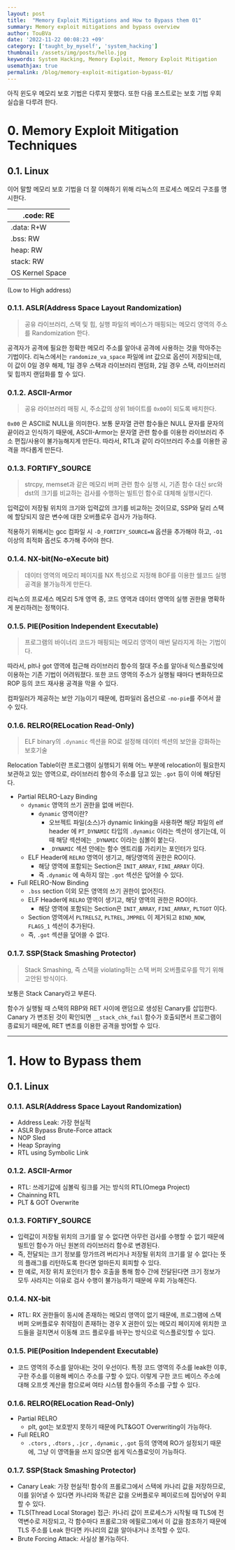 ```yaml
---
layout: post
title:  "Memory Exploit Mitigations and How to Bypass them 01"
summary: Memory exploit mitigations and bypass overview
author: TouBVa
date: '2022-11-22 00:08:23 +09'
category: ['taught_by_myself', 'system_hacking']
thumbnail: /assets/img/posts/hello.jpg
keywords: System Hacking, Memory Exploit, Memory Exploit Mitigation
usemathjax: true
permalink: /blog/memory-exploit-mitigation-bypass-01/
---
```


아직 윈도우 메모리 보호 기법은 다루지 못했다. 또한 다음 포스트로는 보호 기법 우회 실습을 다루려 한다.

# 0. Memory Exploit Mitigation Techniques

## 0.1. Linux

이어 말할 메모리 보호 기법을 더 잘 이해하기 위해 리눅스의 프로세스 메모리 구조를 명시한다.

| .code: RE |
| --- |
| .data: R+W |
| .bss: RW |
| heap: RW |
| stack: RW |
| OS Kernel Space |

(Low to High address)

### 0.1.1. ASLR(Address Space Layout Randomization)

> 공유 라이브러리, 스택 및 힙, 실행 파일의 베이스가 매핑되는 메모리 영역의 주소를 Randomization 한다.
> 

공격자가 공격에 필요한 정확한 메모리 주소를 알아내 공격에 사용하는 것을 막아주는 기법이다. 리눅스에서는 `randomize_va_space` 파일에 int 값으로 옵션이 저장되는데, 이 값이 0일 경우 해제, 1일 경우 스택과 라이브러리 랜덤화, 2일 경우 스택, 라이브러리 및 힙까지 랜덤화를 할 수 있다.

### 0.1.2. ASCII-Armor

> 공유 라이브러리 매핑 시, 주소값의 상위 1바이트를 `0x00`이 되도록 배치한다.
> 

`0x00` 은 ASCII로 NULL을 의미한다. 보통 문자열 관련 함수들은 NULL 문자를 문자의 끝이라고 인식하기 때문에, ASCII-Armor는 문자열 관련 함수를 이용한 라이브러리 주소 편집/사용이 불가능해지게 만든다. 따라서, RTL과 같이 라이브러리 주소를 이용한 공격을 까다롭게 만든다.

### 0.1.3. FORTIFY_SOURCE

> strcpy, memset과 같은 메모리 버퍼 관련 함수 실행 시, 기존 함수 대신 src와 dst의 크기를 비교하는 검사를 수행하는 빌트인 함수로 대체해 실행시킨다.
> 

입력값이 저장될 위치의 크기와 입력값의 크기를 비교하는 것이므로, SSP와 달리 스택에 할당되지 않은 변수에 대한 오버플로우 검사가 가능하다.

적용하기 위해서는 gcc 컴파일 시 `-D_FORTIFY_SOURCE=N` 옵션을 추가해야 하고, `-O1` 이상의 최적화 옵션도 추가해 주어야 한다.

### 0.1.4. NX-bit(No-eXecute bit)

> 데이터 영역의 메모리 페이지를 NX 특성으로 지정해 BOF를 이용한 쉘코드 실행 공격을 불가능하게 만든다.
> 

리눅스의 프로세스 메모리 5개 영역 중, 코드 영역과 데이터 영역의 실행 권한을 명확하게 분리하려는 정책이다.

### 0.1.5. PIE(Position Independent Executable)

> 프로그램의 바이너리 코드가 매핑되는 메모리 영역이 매번 달라지게 하는 기법이다.
> 

따라서, plt나 got 영역에 접근해 라이브러리 함수의 절대 주소를 알아내 익스플로잇에 이용하는 기존 기법이 어려워졌다. 또한 코드 영역의 주소가 실행될 때마다 변화하므로 ROP 등의 코드 재사용 공격을 막을 수 있다.

컴파일러가 제공하는 보안 기능이기 때문에, 컴파일러 옵션으로 `-no-pie`를 주어서 끌 수 있다.

### 0.1.6. RELRO(RELocation Read-Only)

> ELF binary의 `.dynamic` 섹션을 RO로 설정해 데이터 섹션의 보안을 강화하는 보호기술
> 

Relocation Table이란 프로그램이 실행되기 위해 어느 부분에 relocation이 필요한지 보관하고 있는 영역으로, 라이브러리 함수의 주소를 담고 있는 `.got` 등이 이에 해당된다.

- Partial RELRO-Lazy Binding
    - `dynamic` 영역의 쓰기 권한을 없애 버린다.
        - `dynamic` 영역이란?
            - 오브젝트 파일(소스)가 dynamic linking을 사용하면 해당 파일의 elf header 에 `PT_DYNAMIC` 타입의 `.dynamic` 이라는 섹션이 생기는데, 이때 해당 섹션에는 `_DYNAMIC` 이라는 심볼이 붙는다.
            - `_DYNAMIC` 섹션 안에는 함수 엔트리를 가리키는 포인터가 있다.
    - ELF Header에 `RELRO` 영역이 생기고, 해당영역의 권한은 RO이다.
        - 해당 영역에 포함되는 Section은 `INIT_ARRAY`, `FINI_ARRAY` 이다.
        - 즉 `.dynamic` 에 속하지 않는 `.got` 섹션은 덮어쓸 수 있다.
- Full RELRO-Now Binding
    - `.bss` section 이외 모든 영역의 쓰기 권한이 없어진다.
    - ELF Header에 `RELRO` 영역이 생기고, 해당 영역의 권한은 RO이다.
        - 해당 영역에 포함되는 Section은 `INIT_ARRAY`, `FINI_ARRAY`, `PLTGOT` 이다.
    - Section 영역에서 `PLTRELSZ`, `PLTREL`, `JMPREL` 이 제거되고 `BIND_NOW`, `FLAGS_1` 섹션이 추가된다.
    - 즉, `.got` 섹션을 덮어쓸 수 없다.

### 0.1.7. SSP(Stack Smashing Protector)

> Stack Smashing, 즉 스택을 violating하는 스택 버퍼 오버플로우를 막기 위해 고안된 방식이다.
> 

보통은 Stack Canary라고 부른다.

함수가 실행될 때 스택의 RBP와 RET 사이에 랜덤으로 생성된 Canary를 삽입한다. Canary 가 변조된 것이 확인되면 `__stack_chk_fail` 함수가 호출되면서 프로그램이 종료되기 때문에, RET 변조를 이용한 공격을 방어할 수 있다.

---

# 1. How to Bypass them

## 0.1. Linux

### 0.1.1. ASLR(Address Space Layout Randomization)

- Address Leak: 가장 현실적
- ASLR Bypass Brute-Force attack
- NOP Sled
- Heap Spraying
- RTL using Symbolic Link

### 0.1.2. ASCII-Armor

- RTL: 쓰레기값에 심볼릭 링크를 거는 방식의 RTL(Omega Project)
- Chainning RTL
- PLT & GOT Overwrite

### 0.1.3. FORTIFY_SOURCE

- 입력값이 저장될 위치의 크기를 알 수 없다면 아무런 검사를 수행할 수 없기 때문에 빌트인 함수가 아닌 원본의 라이브러리 함수로 변경된다.
- 즉, 전달되는 크기 정보를 망가뜨려 버리거나 저장될 위치의 크기를 알 수 없다는 뜻의 플래그를 리턴하도록 한다면 얼마든지 회피할 수 있다.
- 한 예로, 저장 위치 포인터가 함수 호출을 통해 함수 간에 전달된다면 크기 정보가 모두 사라지는 이유로 검사 수행이 불가능하기 때문에 우회 가능해진다.

### 0.1.4. NX-bit

- RTL: RX 권한들이 동시에 존재하는 메모리 영역이 없기 때문에, 프로그램에 스택 버퍼 오버플로우 취약점이 존재하는 경우 X 권한이 있는 메모리 페이지에 위치한 코드들을 걸치면서 이동해 코드 플로우를 바꾸는 방식으로 익스플로잇할 수 있다.

### 0.1.5. PIE(Position Independent Executable)

- 코드 영역의 주소를 알아내는 것이 우선이다. 특정 코드 영역의 주소를 leak한 이후, 구한 주소를 이용해 베이스 주소를 구할 수 있다. 이렇게 구한 코드 베이스 주소에 대해 오프셋 계산을 함으로써 여타 시스템 함수들의 주소를 구할 수 있다.

### 0.1.6. RELRO(RELocation Read-Only)

- Partial RELRO
    - plt, got는 보호받지 못하기 때문에 PLT&GOT Overwriting이 가능하다.
- Full RELRO
    - `.ctors` , `.dtors` , `.jcr` , `.dynamic` , `.got` 등의 영역에 RO가 설정되기 때문에, 그냥 이 영역들을 쓰지 않으면 쉽게 익스플로잇이 가능하다.

### 0.1.7. SSP(Stack Smashing Protector)

- Canary Leak: 가장 현실적! 함수의 프롤로그에서 스택에 카나리 값을 저장하므로, 이를 읽어낼 수 있다면 카나리와 똑같은 값을 오버플로우 페이로드에 집어넣어 우회할 수 있다.
- TLS(Thread Local Storage) 접근: 카나리 값이 프로세스가 시작될 때 TLS에 전역변수로 저장되고, 각 함수마다 프롤로그와 에필로그에서 이 값을 참조하기 때문에 TLS 주소를 Leak 한다면 카나리의 값을 알아내거나 조작할 수 있다.
- Brute Forcing Attack: 사실상 불가능하다.